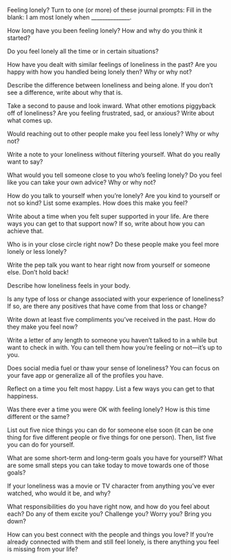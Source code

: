 Feeling lonely? Turn to one (or more) of these journal prompts: 
Fill in the blank: I am most lonely when ______________.

How long have you been feeling lonely? How and why do you think it started?

Do you feel lonely all the time or in certain situations? 

How have you dealt with similar feelings of loneliness in the past? Are you happy with how you handled being lonely then? Why or why not?

Describe the difference between loneliness and being alone. If you don’t see a difference, write about why that is. 

Take a second to pause and look inward. What other emotions piggyback off of loneliness? Are you feeling frustrated, sad, or anxious? Write about what comes up.

Would reaching out to other people make you feel less lonely? Why or why not?

Write a note to your loneliness without filtering yourself. What do you really want to say? 

What would you tell someone close to you who’s feeling lonely? Do you feel like you can take your own advice? Why or why not?

How do you talk to yourself when you’re lonely? Are you kind to yourself or not so kind? List some examples. How does this make you feel? 

Write about a time when you felt super supported in your life. Are there ways you can get to that support now? If so, write about how you can achieve that.

Who is in your close circle right now? Do these people make you feel more lonely or less lonely? 

Write the pep talk you want to hear right now from yourself or someone else. Don’t hold back! 

Describe how loneliness feels in your body.

Is any type of loss or change associated with your experience of loneliness? If so, are there any positives that have come from that loss or change?

Write down at least five compliments you’ve received in the past. How do they make you feel now? 

Write a letter of any length to someone you haven’t talked to in a while but want to check in with. You can tell them how you’re feeling or not—it’s up to you. 

Does social media fuel or thaw your sense of loneliness? You can focus on your fave app or generalize all of the profiles you have. 

Reflect on a time you felt most happy. List a few ways you can get to that happiness.

Was there ever a time you were OK with feeling lonely? How is this time different or the same?

List out five nice things you can do for someone else soon (it can be one thing for five different people or five things for one person). Then, list five you can do for yourself. 

What are some short-term and long-term goals you have for yourself? What are some small steps you can take today to move towards one of those goals? 

If your loneliness was a movie or TV character from anything you’ve ever watched, who would it be, and why? 

What responsibilities do you have right now, and how do you feel about each? Do any of them excite you? Challenge you? Worry you? Bring you down? 

How can you best connect with the people and things you love? If you’re already connected with them and still feel lonely, is there anything you feel is missing from your life?